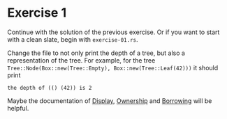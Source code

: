 # Exercise 1
Continue with the solution of the previous exercise. Or if you want to start
with a clean slate, begin with `exercise-01.rs`.

Change the file to not only print the depth of a tree, but also a representation
of the tree. For example, for the tree `Tree::Node(Box::new(Tree::Empty),
Box::new(Tree::Leaf(42)))` it should print

```plain
the depth of (() (42)) is 2
```

Maybe the documentation of [Display][display], [Ownership][ownership] and
[Borrowing][borrowing] will be helpful.

[display]: https://doc.rust-lang.org/std/fmt/trait.Display.html
[ownership]: https://doc.rust-lang.org/book/ownership.html
[borrowing]: https://doc.rust-lang.org/book/references-and-borrowing.html 
